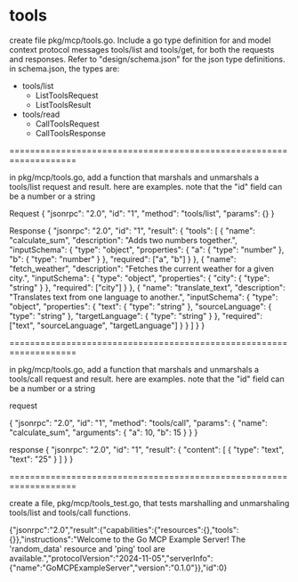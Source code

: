 # tools

create file pkg/mcp/tools.go. Include a go type definition for and model context protocol messages tools/list and tools/get, for both the requests and responses.  Refer to "design/schema.json" for the json type definitions. in schema.json, the types are:

- tools/list
  - ListToolsRequest
  - ListToolsResult
- tools/read  
  - CallToolsRequest
  - CallToolsResponse

===================================================================

in pkg/mcp/tools.go, add a function that marshals and unmarshals a tools/list request and result. here are examples. note that the "id" field can be a number or a string

Request
{
  "jsonrpc": "2.0",
  "id": "1",
  "method": "tools/list",
  "params": {}
}


Response
{
  "jsonrpc": "2.0",
  "id": "1",
  "result": {
    "tools": [
      {
        "name": "calculate_sum",
        "description": "Adds two numbers together.",
        "inputSchema": {
          "type": "object",
          "properties": {
            "a": { "type": "number" },
            "b": { "type": "number" }
          },
          "required": ["a", "b"]
        }
      },
      {
        "name": "fetch_weather",
        "description": "Fetches the current weather for a given city.",
        "inputSchema": {
          "type": "object",
          "properties": {
            "city": { "type": "string" }
          },
          "required": ["city"]
        }
      },
      {
        "name": "translate_text",
        "description": "Translates text from one language to another.",
        "inputSchema": {
          "type": "object",
          "properties": {
            "text": { "type": "string" },
            "sourceLanguage": { "type": "string" },
            "targetLanguage": { "type": "string" }
          },
          "required": ["text", "sourceLanguage", "targetLanguage"]
        }
      }
    ]
  }
}

===================================================================

in pkg/mcp/tools.go, add a function that marshals and unmarshals a tools/call request and result. here are examples. note that the "id" field can be a number or a string

request

{
  "jsonrpc": "2.0",
  "id": "1",
  "method": "tools/call",
  "params": {
    "name": "calculate_sum",
    "arguments": {
      "a": 10,
      "b": 15
    }
  }
}


response
{
  "jsonrpc": "2.0",
  "id": "1",
  "result": {
    "content": [
      {
        "type": "text",
        "text": "25"
      }
    ]
  }
}



===================================================================

create a file, pkg/mcp/tools_test.go, that tests marshalling and unmarshaling tools/list and tools/call functions. 


{"jsonrpc":"2.0","result":{"capabilities":{"resources":{},"tools":{}},"instructions":"Welcome to the Go MCP Example Server! The 'random_data' resource and 'ping' tool are available.","protocolVersion":"2024-11-05","serverInfo":{"name":"GoMCPExampleServer","version":"0.1.0"}},"id":0}

